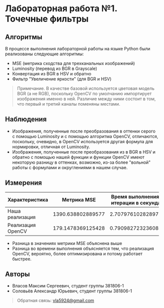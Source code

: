 # Лабораторная работа №1. Точечные фильтры

## Алгоритмы

В процессе выполнения лабораторной работы на языке Python были реализованы следующие алгоритмы:

* MSE (метрика сходства для трехканальных изображений)
* Luminosity (перевод из BGR в Grayscale)
* Конвертация из BGR в HSV и обратно
* Фильтр "Увеличение яркости" (для BGR и HSV)

> Примечание. В качестве базовой используется цветовая модель BGR (а не RGB), поскольку OpenCV по умолчанию импортирует изображения именно в ней. Различие между ними состоит в том, что первый и третий каналы поменяны местами.

## Наблюдения

* Изображения, полученные после преобразования в оттенки серого с помощью Luminosity и с помощью алгоритма OpenCV, отличаются, поскольку, очевидно, в OpenCV используется другая формула для нормировки, отличная от Luminosity.
* Изображения, полученные после преобразования из в BGR в HSV и обратно с помощью нашей функции и функции OpenCV имеют некоторую разницу в оттенках, возможно, из-за более "вольной" работы с формулами и округлениями в нашем случае.

## Измерения

Характеристика | Метрика MSE | Время выполнения 1 итерации в секундах
--- | --- | ---
Наша реализация | 1390.638802889577 | 2.7079761028289795
Реализация OpenCV | 179.1478369125428 | 0.790982723236084

* Разница в значениях метрики MSE объяснена выше
* Разница во времени выполнения объясняется тем, что реализация OpenCV, вероятно, более оптимизирована и потому работает быстрее.

## Авторы

* Власов Максим Сергеевич, студент группы 381806-1
* Соловьёв Александр Юрьевич, студент группы 381806-1

> Обратная связь: vla5924@gmail.com

